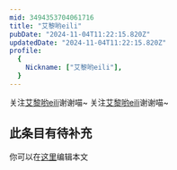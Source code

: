 ```yaml
---
mid: 3494353704061716
title: "艾黎哟eili"
pubDate: "2024-11-04T11:22:15.820Z"
updatedDate: "2024-11-04T11:22:15.820Z"
profile:
  {
    Nickname: ["艾黎哟eili"],
  }
---
```


关注[艾黎哟eili](https://space.bilibili.com/3494353704061716)谢谢喵~ 关注[艾黎哟eili](https://space.bilibili.com/3494353704061716)谢谢喵~

## 此条目有待补充
你可以在[这里](https://github.com/Yuhanawa/VTuber.ICU/edit/master/src/content/v/艾黎哟eili/index.md)编辑本文
